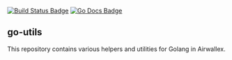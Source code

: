[![Build Status Badge]][Build Status]
[![Go Docs Badge]][Go Docs]

[Build Status Badge]: https://github.com/airwallex/go-utils/actions/workflows/test.yaml/badge.svg
[Build Status]: https://github.com/airwallex/go-utils/actions/workflows/test.yaml
[Go Docs Badge]: https://pkg.go.dev/badge/github.com/airwallex/go-utils
[Go Docs]: https://pkg.go.dev/github.com/airwallex/go-utils

## go-utils

This repository contains various helpers and utilities for Golang in Airwallex.
